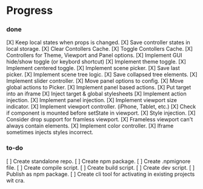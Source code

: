 # Progress

### done

[X] Keep local states when props is changed.
[X] Save controller states in local storage.
[X] Clear Contollers Cache.
[X] Toggle Contollers Cache.
[X] Controllers for Theme, Viewport and Panel options.
[X] Implement GUI hide/show toggle (or keybord shortcut)
[X] Implement theme toggle.
[X] Implement centered toggle.
[X] Implement scene picker.
[X] Save last picker.
[X] Implement scene tree logic.
[X] Save collapsed tree elements.
[X] Implement slider controller.
[X] Move panel options to config.
[X] Move global actions to Picker.
[X] Implement panel based actions.
[X] Put target into an iframe
[X] Inject target & global stylesheets
[X] Implement action injection.
[X] Implement panel injection.
[X] Implement viewport size indicator.
[X] Implement viewport controller. (iPhone, Tablet, etc.)
[X] Check if component is mounted before setState in viewport.
[X] Style injection.
[X] Consider drop support for framless viewport.
[X] Frameless viewport can't always contain elements.
[X] Implement color controller.
[X] Iframe sometimes injects styles incorrect.

### to-do

[ ] Create standalone repo.
[ ] Create npm package.
[ ] Create .npmignore file.
[ ] Create compile script.
[ ] Create build script.
[ ] Create dev script.
[ ] Publish as npm package.
[ ] Create cli tool for activating in existing projects wit cra.

